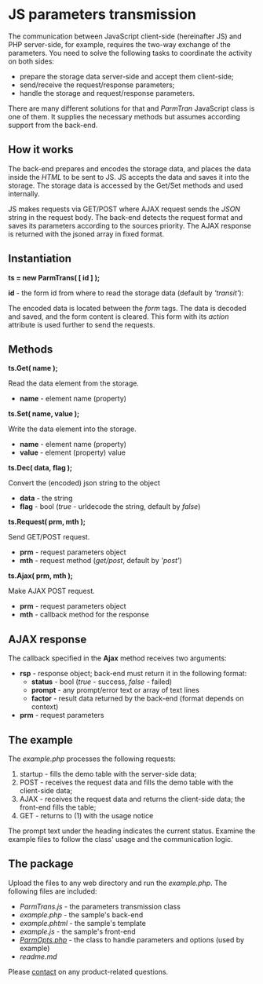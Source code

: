 # JS parameters transmission #

The communication between JavaScript client-side (hereinafter JS) and 
PHP server-side, for example, requires the two-way exchange of the parameters. 
You need to solve the following tasks to coordinate the activity on both sides:

- prepare the storage data server-side and accept them client-side;
- send/receive the request/response parameters;
- handle the storage and request/response parameters.

There are many different solutions for that and *ParmTran* JavaScript class is one of them.
It supplies the necessary methods but assumes according support from the back-end.

## How it works ##

The back-end prepares and encodes the storage data, and places the data inside the *HTML* to be sent to JS.
JS accepts the data and saves it into the storage. The storage data is accessed by the Get/Set methods and used internally.

JS makes requests via GET/POST where AJAX request sends the *JSON* string in the request body.
The back-end detects the request format and saves its parameters according to the sources priority.
The AJAX response is returned with the jsoned array in fixed format.

## Instantiation ##

**ts = new ParmTrans( [ id ] );**

**id** - the form id from where to read the storage data (default by *'transit'*):

The encoded data is located between the *form* tags. The data is decoded and saved, and the form content is cleared.
This form with its *action* attribute is used further to send the requests.

## Methods ##

**ts.Get( name );**

Read the data element from the storage.

- **name** - element name (property)

**ts.Set( name, value );**

Write the data element into the storage.

- **name** - element name (property)
- **value** - element (property) value

**ts.Dec( data, flag );**

Convert the (encoded) json string to the object

- **data** - the string
- **flag** - bool (*true* - urldecode the string, default by *false*)

**ts.Request( prm, mth );**

Send GET/POST request.

- **prm** - request parameters object
- **mth** - request method (*get/post*, default by *'post'*)

**ts.Ajax( prm, mth );**

Make AJAX POST request.

- **prm** - request parameters object
- **mth** - callback method for the response

## AJAX response ##

The callback specified in the **Ajax** method receives two arguments:

- **rsp** - response object; back-end must return it in the following format:
    - **status** - bool (*true* - success, *false* - failed)
    - **prompt** - any prompt/error text or array of text lines
    - **factor** - result data returned by the back-end (format depends on context)
- **prm** - request parameters

## The example ##

The *example.php* processes the following requests:

1. startup - fills the demo table with the server-side data;
2. POST - receives the request data and fills the demo table with the client-side data;
3. AJAX -  receives the request data and returns the client-side data; the front-end fills the table;
4. GET - returns to (1) with the usage notice

The prompt text under the heading indicates the current status.
Examine the example files to follow the class' usage and the communication logic.
 
## The package ##

Upload the files to any web directory and run the *example.php*.
The following files are included:

- *ParmTrans.js* - the parameters transmission class
- *example.php* - the sample's back-end
- *example.phtml* - the sample's template
- *example.js* - the sample's front-end
- *[ParmOpts.php]* - the class to handle parameters and options (used by example)
- *readme.md*


Please [contact] on any product-related questions.

[ParmOpts.php]: http://www.phpclasses.org/package/9457.html
[contact]: mailto://vallo@vregistry.com
